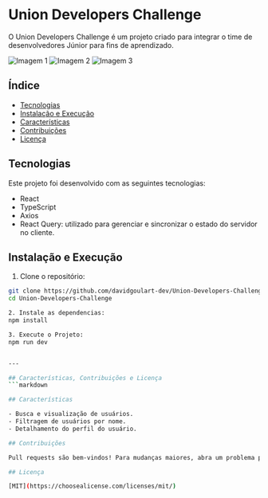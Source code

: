 # Union Developers Challenge

O Union Developers Challenge é um projeto criado para integrar o time de desenvolvedores Júnior para fins de aprendizado.

![Imagem 1](https://i.imgur.com/SEU-LINK-IMAGEM-1.jpg)
![Imagem 2](https://i.imgur.com/SEU-LINK-IMAGEM-2.jpg)
![Imagem 3](https://i.imgur.com/SEU-LINK-IMAGEM-3.jpg)

## Índice

- [Tecnologias](#tecnologias)
- [Instalação e Execução](#instalação-e-execução)
- [Características](#características)
- [Contribuições](#contribuições)
- [Licença](#licença)

## Tecnologias

Este projeto foi desenvolvido com as seguintes tecnologias:

- React
- TypeScript
- Axios
- React Query: utilizado para gerenciar e sincronizar o estado do servidor no cliente.

## Instalação e Execução

1. Clone o repositório:

```bash
git clone https://github.com/davidgoulart-dev/Union-Developers-Challenge.git
cd Union-Developers-Challenge

2. Instale as dependencias:
npm install

3. Execute o Projeto:
npm run dev


---

## Características, Contribuições e Licença
```markdown

## Características

- Busca e visualização de usuários.
- Filtragem de usuários por nome.
- Detalhamento do perfil do usuário.

## Contribuições

Pull requests são bem-vindos! Para mudanças maiores, abra um problema primeiro para discutir o que você gostaria de mudar. Certifique-se de testar suas mudanças antes de enviar.

## Licença

[MIT](https://choosealicense.com/licenses/mit/)
